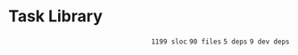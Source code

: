 # Task Library

<p align="right"><code>1199 sloc</code>&nbsp;<code>90 files</code>&nbsp;<code>5 deps</code>&nbsp;<code>9 dev deps</code></p>



<br />

<!-- START doctoc -->
<!-- END doctoc -->
